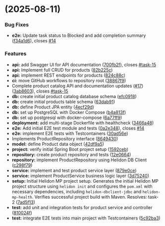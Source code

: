 #  (2025-08-11)


### Bug Fixes

* **e2e:** Update task status to Blocked and add completion summary ([f34a1d6](https://github.com/The-Dave-Stack/product-catalog/commit/f34a1d6ff30629e148b886c6951498d580bbcc41)), closes [#14](https://github.com/The-Dave-Stack/product-catalog/issues/14)


### Features

* **api:** add Swagger UI for API documentation ([700fb2f](https://github.com/The-Dave-Stack/product-catalog/commit/700fb2fde8428482cacb0b72017ce08696da4307)), closes [#task-15](https://github.com/The-Dave-Stack/product-catalog/issues/task-15)
* **api:** Implement full CRUD for products ([82b225c](https://github.com/The-Dave-Stack/product-catalog/commit/82b225cc61b1709a74987594d21e8a3d825512b9))
* **api:** implement REST endpoints for products ([824c88c](https://github.com/The-Dave-Stack/product-catalog/commit/824c88c9d109d9fec96f464258af83d689e08295))
* **ci:** move GitHub workflows to repository root ([38867f9](https://github.com/The-Dave-Stack/product-catalog/commit/38867f9155c24efa3018f60d2c1b5f3c6ba90336))
* Complete product catalog API and documentation updates ([#17](https://github.com/The-Dave-Stack/product-catalog/issues/17)) ([3ab8603](https://github.com/The-Dave-Stack/product-catalog/commit/3ab86033924f6372ec52e2c05629d23ac473ba57)), closes [#task-15](https://github.com/The-Dave-Stack/product-catalog/issues/task-15)
* **db:** create initial product catalog database schema ([efc0918](https://github.com/The-Dave-Stack/product-catalog/commit/efc09184e724c7353d6f6ac4863a5b5caea9fdc5))
* **db:** create initial products table schema ([63dab91](https://github.com/The-Dave-Stack/product-catalog/commit/63dab91a51924b5a878a8a9a7cb0a0f3c35c021a))
* **db:** define Product JPA entity ([4ecf29d](https://github.com/The-Dave-Stack/product-catalog/commit/4ecf29d418cd090067b56dc413c9ff68d61e8ff6))
* **db:** set up PostgreSQL with Docker Compose ([b4a813f](https://github.com/The-Dave-Stack/product-catalog/commit/b4a813f1b9483cf4a794b937eb3b124debbe898d))
* **db:** set up postgresql with docker-compose ([6a77ff9](https://github.com/The-Dave-Stack/product-catalog/commit/6a77ff9f4e8e102bf943660f93876d89c8b7171f))
* **deployment:** add multi-stage Dockerfile with healthcheck ([3466a48](https://github.com/The-Dave-Stack/product-catalog/commit/3466a48863ffd0d8e3b716b773fc7725b6bebcca))
* **e2e:** Add initial E2E test module and tests ([0a2e348](https://github.com/The-Dave-Stack/product-catalog/commit/0a2e348223b599842ed4e50870be158c502bd284)), closes [#14](https://github.com/The-Dave-Stack/product-catalog/issues/14)
* **e2e:** implement E2E tests with Testcontainers ([30ad56e](https://github.com/The-Dave-Stack/product-catalog/commit/30ad56e6d3c1c6c41809a825213ce7fe945a563b))
* Implements ProductRepository interface ([8649430](https://github.com/The-Dave-Stack/product-catalog/commit/8649430c62197dc9b65c9b663440a04a3dd07025))
* **model:** define Product data object ([42df9a5](https://github.com/The-Dave-Stack/product-catalog/commit/42df9a544a46bd7315c3cd8169790a1ede4e58d6))
* **project:** verify initial Spring Boot project setup ([1592ceb](https://github.com/The-Dave-Stack/product-catalog/commit/1592cebc1ac1d4a1634b897c4643aacc8fcb738b))
* **repository:** create product repository and tests ([12e0664](https://github.com/The-Dave-Stack/product-catalog/commit/12e06643e4b150e2438f99b1ecd896d023b8e036))
* **repository:** implement ProductRepository using Helidon DB Client ([c298f79](https://github.com/The-Dave-Stack/product-catalog/commit/c298f797d1374afe0086e60ef5ead4a26e2c9f41))
* **service:** implement and test product service layer ([879e0ce](https://github.com/The-Dave-Stack/product-catalog/commit/879e0ce9bbbf613ae9028fff41467f2046415cdf))
* **service:** implement ProductService business logic layer ([3d75240](https://github.com/The-Dave-Stack/product-catalog/commit/3d75240eef2d7a863bfd08ef11c82c442d24d875))
* **setup:** Initial Helidon MP project setup. Generates the initial Helidon MP project structure using `helidon init` and configures the `pom.xml` with necessary dependencies, including `helidon-dbclient-jdbc` and `helidon-mp-health`. Verifies successful project build with Maven. Resolves: task-2 ([7ad5f13](https://github.com/The-Dave-Stack/product-catalog/commit/7ad5f136f16bea376ffa25be697d07bc2efaa44f))
* **test:** add unit and integration tests for product service and controller ([810024f](https://github.com/The-Dave-Stack/product-catalog/commit/810024f512374888540d50939670d0f225069447))
* **test:** integrate E2E tests into main project with Testcontainers ([5c92ba3](https://github.com/The-Dave-Stack/product-catalog/commit/5c92ba33c3f1b7cc7649719e42ed69fbe03d38f4))



